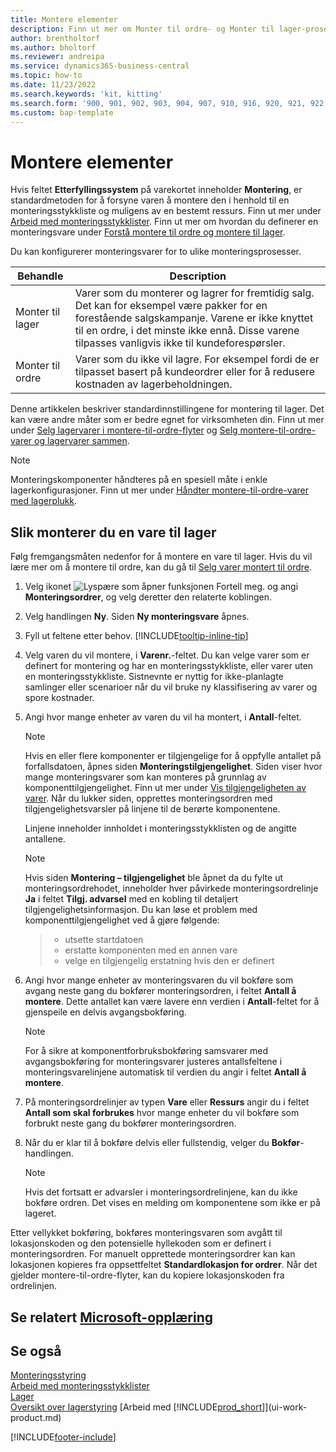 ```yaml
---
title: Montere elementer
description: Finn ut mer om Monter til ordre- og Monter til lager-prosesser i Business Central.
author: brentholtorf
ms.author: bholtorf
ms.reviewer: andreipa
ms.service: dynamics365-business-central
ms.topic: how-to
ms.date: 11/23/2022
ms.search.keywords: 'kit, kitting'
ms.search.form: '900, 901, 902, 903, 904, 907, 910, 916, 920, 921, 922, 923, 940, 941, 942, 930, 931, 932, 914, 915, 905'
ms.custom: bap-template
---
```

# <a name="assemble-items"></a><a name="assemble-items"></a><a name="assemble-items"></a>Montere elementer

Hvis feltet **Etterfyllingssystem** på varekortet inneholder **Montering**, er standardmetoden for å forsyne varen å montere den i henhold til en monteringsstykkliste og muligens av en bestemt ressurs. Finn ut mer under [Arbeid med monteringsstykklister](assembly-how-work-assembly-boms.md). Finn ut mer om hvordan du definerer en monteringsvare under [Forstå montere til ordre og montere til lager](assembly-assemble-to-order-or-assemble-to-stock.md).

Du kan konfigurerer monteringsvarer for to ulike monteringsprosesser.

|Behandle  |Description  |
|---------|---------|
|Monter til lager     | Varer som du monterer og lagrer for fremtidig salg. Det kan for eksempel være pakker for en forestående salgskampanje. Varene er ikke knyttet til en ordre, i det minste ikke ennå. Disse varene tilpasses vanligvis ikke til kundeforespørsler.        |
|Monter til ordre     | Varer som du ikke vil lagre. For eksempel fordi de er tilpasset basert på kundeordrer eller for å redusere kostnaden av lagerbeholdningen. |
  
Denne artikkelen beskriver standardinnstillingene for montering til lager. Det kan være andre måter som er bedre egnet for virksomheten din. Finn ut mer under [Selg lagervarer i montere-til-ordre-flyter](assembly-how-to-sell-assemble-to-order-items-and-inventory-items-together.md) og [Selg montere-til-ordre-varer og lagervarer sammen](assembly-how-to-sell-assemble-to-order-items-and-inventory-items-together.md).

> [!NOTE]  
> Monteringskomponenter håndteres på en spesiell måte i enkle lagerkonfigurasjoner. Finn ut mer under [Håndter montere-til-ordre-varer med lagerplukk](warehouse-how-to-pick-items-with-inventory-picks.md#handling-assemble-to-order-items-with-inventory-picks).

## <a name="to-assemble-an-item-to-stock"></a><a name="to-assemble-an-item-to-stock"></a><a name="to-assemble-an-item-to-stock"></a>Slik monterer du en vare til lager

Følg fremgangsmåten nedenfor for å montere en vare til lager. Hvis du vil lære mer om å montere til ordre, kan du gå til [Selg varer montert til ordre](assembly-how-to-sell-items-assembled-to-order.md).

1. Velg ikonet ![Lyspære som åpner funksjonen Fortell meg.](media/ui-search/search_small.png "Fortell hva du vil gjøre") og angi **Monteringsordrer**, og velg deretter den relaterte koblingen.  
2. Velg handlingen **Ny**. Siden **Ny monteringsvare** åpnes.  
3. Fyll ut feltene etter behov. [!INCLUDE[tooltip-inline-tip](includes/tooltip-inline-tip_md.md)]
4. Velg varen du vil montere, i **Varenr.**-feltet. Du kan velge varer som er definert for montering og har en monteringsstykkliste, eller varer uten en monteringsstykkliste. Sistnevnte er nyttig for ikke-planlagte samlinger eller scenarioer når du vil bruke ny klassifisering av varer og spore kostnader.  
5. Angi hvor mange enheter av varen du vil ha montert, i **Antall**-feltet.  

    > [!NOTE]  
    >  Hvis en eller flere komponenter er tilgjengelige for å oppfylle antallet på forfallsdatoen, åpnes siden **Monteringstilgjengelighet**. Siden viser hvor mange monteringsvarer som kan monteres på grunnlag av komponenttilgjengelighet. Finn ut mer under [Vis tilgjengeligheten av varer](inventory-how-availability-overview.md). Når du lukker siden, opprettes monteringsordren med tilgjengelighetsvarsler på linjene til de berørte komponentene.  

    Linjene inneholder innholdet i monteringsstykklisten og de angitte antallene.  

    > [!NOTE]  
    >  Hvis siden **Montering – tilgjengelighet** ble åpnet da du fylte ut monteringsordrehodet, inneholder hver påvirkede monteringsordrelinje **Ja** i feltet **Tilgj. advarsel** med en kobling til detaljert tilgjengelighetsinformasjon. <!--check whether this field help is useful For more information, see Check Availability.--> Du kan løse et problem med komponenttilgjengelighet ved å gjøre følgende:

    > * utsette startdatoen
    > * erstatte komponenten med en annen vare
    > * velge en tilgjengelig erstatning hvis den er definert  

6. Angi hvor mange enheter av monteringsvaren du vil bokføre som avgang neste gang du bokfører monteringsordren, i feltet **Antall å montere**. Dette antallet kan være lavere enn verdien i **Antall**-feltet for å gjenspeile en delvis avgangsbokføring.  

    > [!NOTE]  
    >  For å sikre at komponentforbruksbokføring samsvarer med avgangsbokføring for monteringsvarer justeres antallsfeltene i monteringsvarelinjene automatisk til verdien du angir i feltet **Antall å montere**.  
7. På monteringsordrelinjer av typen **Vare** eller **Ressurs** angir du i feltet **Antall som skal forbrukes** hvor mange enheter du vil bokføre som forbrukt neste gang du bokfører monteringsordren.
8. Når du er klar til å bokføre delvis eller fullstendig, velger du **Bokfør**-handlingen.  

    > [!NOTE]  
    >  Hvis det fortsatt er advarsler i monteringsordrelinjene, kan du ikke bokføre ordren. Det vises en melding om komponentene som ikke er på lageret.  

Etter vellykket bokføring, bokføres monteringsvaren som avgått til lokasjonskoden og den potensielle hyllekoden som er definert i monteringsordren. For manuelt opprettede monteringsordrer kan kan lokasjonen kopieres fra oppsettfeltet **Standardlokasjon for ordrer**. Når det gjelder montere-til-ordre-flyter, kan du kopiere lokasjonskoden fra ordrelinjen.  

## <a name="see-related-microsoft-training"></a><a name="see-related-microsoft-training"></a><a name="see-related-microsoft-training"></a>Se relatert [Microsoft-opplæring](/training/paths/assemble-items-dynamics-365-business-central/)

## <a name="see-also"></a><a name="see-also"></a><a name="see-also"></a>Se også

[Monteringsstyring](assembly-assemble-items.md)  
[Arbeid med monteringsstykklister](assembly-how-work-assembly-boms.md)  
[Lager](inventory-manage-inventory.md)  
[Oversikt over lagerstyring](design-details-warehouse-management.md)
[Arbeid med [!INCLUDE[prod_short](includes/prod_short.md)]](ui-work-product.md)  

[!INCLUDE[footer-include](includes/footer-banner.md)]

